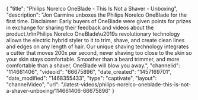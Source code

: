 {
    "title": "Philips Norelco OneBlade - This Is Not a Shaver - Unboxing",
    "description": "Jon Carmine unboxes the Philips Norelco OneBlade for the first time.   Disclaimer: Early buyers of OneBlade were given points for prizes in exchange for sharing their feedback and videos about the product.\n\nPhilips Norelco OneBlade\u2019s revolutionary technology allows the electric hybrid styler to it to trim, shave, and create clean lines and edges on any length of hair. Our unique shaving technology integrates a cutter that moves 200x per second, never shaving too close to the skin so your skin stays comfortable.  Smoother than a beard trimmer, and more comfortable than a shaver, OneBlade will blow you away.",
    "channelid": "114661406",
    "videoid": "66675896",
    "date_created": "1457169701",
    "date_modified": "1468355433",
    "type": "captivate",
    "layout": "channelVideo",
    "url": "\/latest-videos\/philips-norelco-oneblade-this-is-not-a-shaver-unboxing\/114661406-66675896"
}
